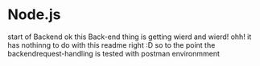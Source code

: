 # Node.js
start of Backend
ok this Back-end thing is getting wierd and wierd! ohh! it has nothinng to do with this readme right :D
so to the point the backendrequest-handling is tested with postman environmment
